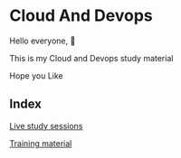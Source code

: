 # Cloud And Devops

Hello everyone, 👋

This is my Cloud and Devops study material

Hope you Like

## Index

[Live study sessions](./lives)


[Training material](./training-material)

